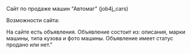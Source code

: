 Сайт по продаже машин "Автомаг" (job4j_cars)

Возможности сайта:

На сайте есть объявления. Объявление состоит из: описания, марки машины, типа кузова и фото машины.
Объявление имеет статус продано или нет."

